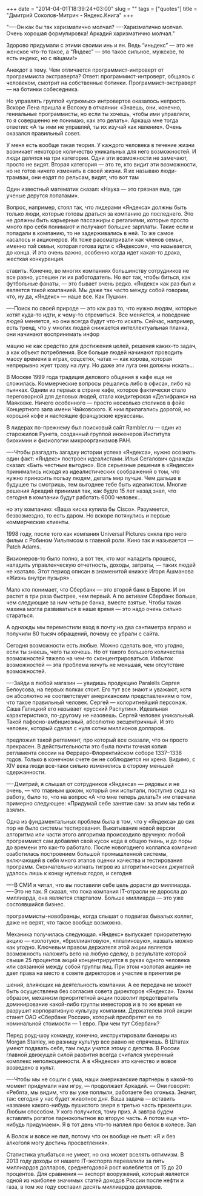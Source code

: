 +++
date = "2014-04-01T18:39:24+03:00"
slug = ""
tags = ["quotes"]
title = "Дмитрий Соколов-Митрич - Яндекс.Книга"
+++

"—-Он как бы так харизматично молчал? —-Харизматично молчал. Очень хорошая
формулировка! Аркадий харизматично молчал."

Здорово придумали с этими своими инь и ян. Ведь “иньдекс” — это же женское
что-то такое, а “Яндекс” — это такое сильное, мужское, то есть индекс, но с
яйцами!»

Анекдот в тему. Чем отличается программист-интроверт от программиста
экстраверта? Ответ: программист-интроверт, общаясь с человеком, смотрит на
собственные ботинки. Программист-экстраверт — на ботинки собеседника.

Но управлять группой «угрюмых» интровертов оказалось непросто. Вскоре Лена
пришла к Воложу в отчаянии: «Знаешь, они, конечно, гениальные программисты, но
если ты хочешь, чтобы ими управляли, то я совершенно не понимаю, как это
делать». Аркаша мне тогда ответил: «А ты ими не управляй, ты их изучай как
явление». Очень оказался правильный совет.

У меня есть вообще такая теория. У каждого человека в течение жизни возникает
некоторое количество уникальных для него возможностей. И люди делятся на три
категории. Одни эти возможности не замечают, просто не видят. Вторая категория —
это те, кто видит эти возможности, но не готов ничего изменить в своей жизни. Я
их называю люди-трамваи, они ездят по рельсам, видят, что вот там

Один известный математик сказал: «Наука — это грязная яма, где ученые дерутся
лопатами».

Вопрос, например, стоял так, что лидерами «Яндекса» должны быть только люди,
которые готовы драться за компанию до последнего. Это не должны быть карьерные
пассажиры с регалиями, которые просто много про себя понимают и получают большие
зарплаты. Такие если и попадали в компанию, то не задерживались в ней. То же
самое касалось и акционеров. Их тоже рассматривали как членов семьи, именно той
семьи, которая готова идти с «Яндексом», что называется, до конца. И это очень
важно, особенно когда идет какая-то драка, жесткая конкуренция.

ставить. Конечно, во многих компаниях большинству сотрудников не все равно,
успешен ли их работодатель. Но вот так, чтобы биться, как футбольные фанаты, —
это бывает очень редко. «Яндекс» как раз был и является такой компанией. Мы даже
так часто между собой говорим, что, ну да, «Яндекс» — наше все. Как Пушкин.

—-Поиск по своей природе — это как раз то, что нужно людям, которые хотят
куда-то идти, к чему-то стремиться. Все меняется, и поведение людей меняется, но
они всегда будут что-то искать. Сейчас, например, есть тренд, что у многих людей
снижается интеллектуальная планка, они начинают воспринимать инфор

мацию не как средство для достижения целей, решения каких-то задач, а как объект
потребления. Все больше людей начинают проводить массу времени в играх,
соцсетях, чатах — как корова, которая непрерывно жует траву на лугу. Но даже эти
луга они должны искать...

В Москве 1999 года традиция делового общения в кафе еще не сложилась.
Коммерческие вопросы решались либо в офисах, либо на пьянках. Одним из первых в
стране кафе, которое фактически стало переговорной для деловых людей, стала
кондитерская «Делифранс» на Маяковке. Ничего особенного — просто несколько
столиков в фойе Концертного зала имени Чайковского. К ним прилагались дорогой,
но хороший кофе и настоящие французские круассаны.

В лидерах по-прежнему был поисковый сайт Rambler.ru — один из старожилов Рунета,
созданный группой инженеров Института биохимии и физиологии микроорганизмов РАН.

—-Чтобы разгадать загадку истории успеха «Яндекса», нужно осознать один факт:
«Яндекс» построен идеалистами. Илья Сегалович однажды сказал: «Быть честным
выгодно». Все серьезные решения в «Яндексе» принимались исходя из
идеалистических соображений о том, что нужно приносить пользу людям, делать мир
лучше. Чем дальше в будущее ты смотришь, тем выгоднее тебе быть идеалистом.
Многие решения Аркадий принимал так, как будто 15 лет назад знал, что сегодня в
компании будут работать 6000 человек...

но эту компанию: «Ваша киска купила бы Cisco». Разумеется, безвозмездно, то есть
даром. Но вскоре потянулись и первые коммерческие клиенты.

1998 году, после того как компания Universal Pictures сняла про него фильм с
Робином Уильямсом в главной роли. Кино так и называется — Patch Adams.

Визионеров-то было полно, а вот тех, кто мог наладить процесс, наладить
управленческую отчетность, доходы, затраты, — таких людей не хватало. Этот
период описан в знаменитой книжке Игоря Ашманова «Жизнь внутри пузыря» .

Мало кто понимает, что Сбербанк — это второй банк в Европе. И он растет в три
раза быстрее, чем первый. А по активам Сбербанк больше, чем следующие за ним
четыре банка, вместе взятые. Чтобы такая махина могла развиваться в наше время —
это надо очень сильно стараться.

А однажды мы переместили вход в почту на два сантиметра вправо и получили 80
тысяч обращений, почему ее убрали с сайта.

Сегодня возможности есть любые. Можно сделать все, что угодно, если ты знаешь,
чего ты хочешь. Но от такого большого количества возможностей тяжело на чем-то
сконцентрироваться. Избыток возможностей — эта проблема ничуть не меньшая, чем
отсутствие возможностей.

—-Зайди в любой магазин — увидишь продукцию Paralells Сергея Белоусова, на
первых полках стоит. Его тут все знают и уважают, хотя он абсолютно не
соответствует американским представлениям о том, что такое правильный человек.
Сергей — колоритнейший персонаж. Саша Галицкий его называет «русский Распутин».
Идеальная характеристика, по-другому не назовешь. Сергей человек уникальный.
Такой пафосно-амбициозный, абсолютно эксцентричный. И это человек, который
сделал с нуля сотни миллионов долларов.

предложил такой регламент, про который все сказали, что он просто прекрасен. В
действительности это была почти точная копия регламента сессии на
Ферраро-Флорентийском соборе 1337–1338 годов. Только в конечном счете он не
соблюдается ни хрена. Видимо, с XIV века люди все-таки сильно изменились в
сторону меньшей сдержанности.

—-Дмитрий, я слышал от сотрудников «Яндекса» — рядовых и не очень, — что главным
шоком, который они испытали, поступив сюда на работу, было то, что на вопрос «А
что мне теперь делать?» им отвечали примерно следующее: «Придумай себе занятие
сам: за этим мы тебя и взяли».

Одна из фундаментальных проблем была в том, что у «Яндекса» до сих пор не было
системы тестирования. Выкатывание новой версии алгоритма или части этого
алгоритма происходило вручную: любой программист сам добавлял свой кусок кода в
общую ткань, и до поры до времени это как-то работало. После новогоднего
коллапса компания озаботилась построением большой промышленной системы,
включающей в себя много этапов оценки качества и тестирования программ.
Окончательно изгнать тигров из алгоритмических джунглей удалось лишь к концу
нулевых годов, и сегодня

—-В СМИ я читал, что вы поставили себе цель дорасти до миллиарда. —-Это не так.
Я сказал, что пока компания IT-отрасли не доросла до миллиарда, она является
стартапом. Больше миллиарда — это уже состоявшийся бизнес.

программисты-новобранцы, когда слышат о подвигах бывалых коллег, даже не верят,
что такое вообще возможно.

Механика получилась следующая. «Яндекс» выпускает приоритетную акцию —
«золотую», «бриллиантовую», «платиновую», назвать можно как угодно. Ключевым
правом держателя этой акции является возможность наложить вето на любую сделку,
в результате которой свыше 25 процентов акций концентрируется в руках одного
человека или связанной между собой группы лиц. При этом «золотая акция» не дает
права на место в совете директоров и участие в принятии ре

шений, влияющих на деятельность компании. А ее передача не может быть
осуществлена без согласия совета директоров «Яндекса». Таким образом, механизм
приоритетной акции позволит предотвратить доминирование какой-либо группы
инвесторов и в то же время не разрушит корпоративную культуру компании.
Держателем этой акции станет ОАО «Сбербанк России», который приобретет ее по
номинальной стоимости — 1 евро. При чем тут Сбербанк?

Перед роуд-шоу команду, конечно, инструктировали банкиры из Morgan Stanley, но
разницу культур все равно не спрячешь. В Штатах умеют подавать себя, там люди
учатся этому с детства. В России главной движущей силой развития всегда считался
умеренный комплекс неполноценности. А в «Яндексе» это качество и вовсе возведено
в культ.

—-Чтобы мы не сошли с ума, наши американские партнеры в какой-то момент
придумали нам игру, — продолжает Аркадий. — Они говорят: «Ребята, мы видим, что
вы уже поплыли, работаете без огонька. Значит, так: сегодня у нас будет животное
дня. Ваша задача — вставить название какого-нибудь пушистого зверя в третью
часть презентации. Любым способом. У кого получится, тому приз. А завтра будем
вставлять рогатое парнокопытное во вторую часть. А потом еще что-нибудь
придумаем». Я в тот день что-то наплел про белок в колесе. Зал

А Волож и вовсе не пил, потому что он вообще не пьет: «Я и без алкоголя могу
достичь просветления».

Статистика улыбаться не умеет, но она может вселять оптимизм. В 2013 году доходы
от нашего IT-экспорта перевалили за пять миллиардов долларов, среднегодовой рост
колеблется от 15 до 20 процентов. Для сравнения — экспорт вооружений, который
является одной из наиболее значимых статей доходов России после нефти и газа, в
том же году составил десять миллиардов долларов.
